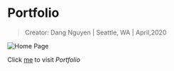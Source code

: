 # Portfolio
> Creator: Dang Nguyen
>  |  Seattle, WA
>  |  April,2020

![Home Page](./portfolio-readme.png)

Click [me](https://nsdang.com/) to visit _Portfolio_

